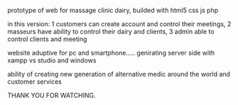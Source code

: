 prototype of web for massage clinic dairy, builded with html5 css js php

in this version:
1 customers can create account and control their meetings,
2 masseurs have ability to control their dairy and clients,
3 admin able to control clients and meeting

website aduptive for pc and smartphone.....
genirating server side with xampp vs studio and windows

ability of creating new generation of alternative medic around the world and customer services

THANK YOU FOR WATCHING.
